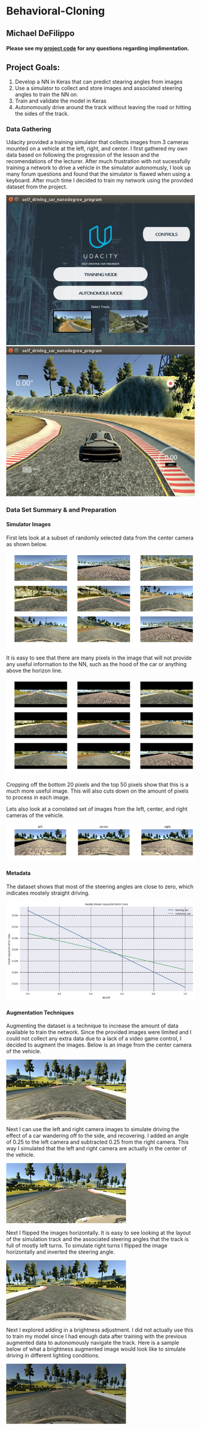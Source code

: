 # Behavioral-Cloning

## Michael DeFilippo

#### Please see my [project code](https://github.com/mikedef/Behavioral-Cloning/blob/master/behavioral-cloning-submission/model.py) for any questions regarding implimentation.

## Project Goals:
  1. Develop a NN in Keras that can predict stearing angles from images
  2. Use a simulator to collect and store images and associated steering angles to train the NN on.
  3. Train and validate the model in Keras
  4. Autonomously drive around the track without leaving the road or hitting the sides of the track.
  
### Data Gathering 
Udacity provided a training simulator that collects images from 3 cameras mounted on a vehicle at the left, right, and center. I first gathered my own data based on following the progression of the lesson and the recomendations of the lecturer. After much frustration with not sucessfully training a network to drive a vehicle in the simulator autonomusly, I look up many forum questions and found that the simulator is flawed when using a keyboard. After much time I decided to train my network using the provided dataset from the project.

![png](behavioral-cloning-submission/simulator_home.jpg)
![png](behavioral-cloning-submission/simulator_track1.jpg)
  
### Data Set Summary & and Preparation
#### Simulator Images
First lets look at a subset of randomly selected data from the center camera as shown below.

![png](behavioral-cloning-submission/example_dataset.png)

It is easy to see that there are many pixels in the image that will not provide any useful information to the NN, such as the hood of the car or anything above the horizon line. 

![png](behavioral-cloning-submission/cropped_dataset.png)

Cropping off the bottom 20 pixels and the top 50 pixels show that this is a much more useful image. This will also cuts down on the amount of pixels to process in each image. 

Lets also look at a corrolated set of images from the left, center, and right cameras of the vehicle.

![png](behavioral-cloning-submission/left_center_right_camera_view.png)

#### Metadata
The dataset shows that most of the steering angles are close to zero, which indicates mostely straight driving. 

![png](behavioral-cloning-submission/NN_loss.png)

#### Augmentation Techniques
Augmenting the dataset is a technique to increase the amount of data available to train the network. Since the provided images were limited and I could not collect any extra data due to a lack of a video game control, I decided to augment the images. 
Below is an image from the center camera of the vehicle. 

![png](behavioral-cloning-submission/center_camera_steering0.06.png)

Next I can use the left and right camera images to simulate driving the effect of a car wandering off to the side, and recovering. I added an angle of 0.25 to the left camera and subtracted 0.25 from the right camera. This way I simulated that the left and right camera are actually in the center of the vehicle.

![png](behavioral-cloning-submission/left_camera_steering0.31.png)

Next I flipped the images horizontally. It is easy to see looking at the layout of the simulation track and the associated steering angles that the track is full of mostly left turns. To simulate right turns I flipped the image horizontally and inverted the steering angle.

![png](behavioral-cloning-submission/flipped_image_steering-0.06.png)

Next I explored adding in a brightness adjustment. I did not actually use this to train my model since I had enough data after training with the previous augmented data to autonomously navigate the track. Here is a sample below of what a brightness augmented image would look like to simulate driving in different lighting conditions.

![png](behavioral-cloning-submission/brightness_adjusted.png)


